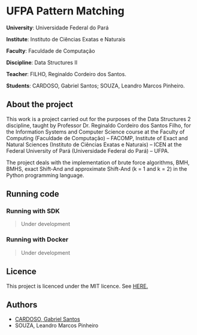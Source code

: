 # UFPA Pattern Matching

**University**: Universidade Federal do Pará

**Institute**: Instituto de Ciências Exatas e Naturais

**Faculty**: Faculdade de Computação

**Discipline**: Data Structures II

**Teacher**: FILHO, Reginaldo Cordeiro dos Santos.

**Students**: CARDOSO, Gabriel Santos; SOUZA, Leandro Marcos Pinheiro.

## About the project

This work is a project carried out for the purposes of the Data Structures 2 discipline, taught by Professor Dr. Reginaldo Cordeiro dos Santos Filho, for the Information Systems and Computer Science course at the Faculty of Computing (Faculdade de Computação) – FACOMP, Institute of Exact and Natural Sciences (Instituto de Ciências Exatas e Naturais) – ICEN at the Federal University of Pará (Universidade Federal do Pará) – UFPA.

The project deals with the implementation of brute force algorithms, BMH, BMHS, exact Shift-And and approximate Shift-And (k = 1 and k = 2) in the Python programming language.

## Running code

### Running with SDK

> Under development

### Running with Docker

> Under development

## Licence

This project is licenced under the MIT licence. See [HERE.](LICENSE.md)

## Authors

* [CARDOSO, Gabriel Santos](https://eng-gabrielscardoso.github.io/)
* SOUZA, Leandro Marcos Pinheiro
